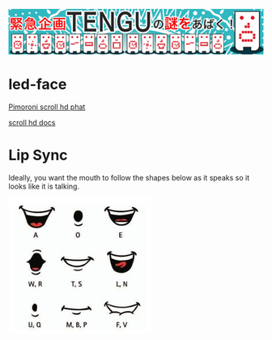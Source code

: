 ![](pics/tengu.png)

# led-face

[Pimoroni scroll hd phat](https://github.com/pimoroni/scroll-phat-hd)

[scroll hd docs](http://docs.pimoroni.com/scrollphathd/)

# Lip Sync

Ideally, you want the mouth to follow the shapes below as it speaks so it looks
like it is talking.

![](pics/lip-sync.jpg)

